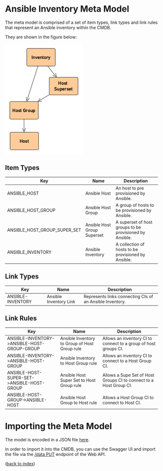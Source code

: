 # Ansible Inventory Meta Model

The meta model is comprised of a set of item types, link types and link rules that represent an Ansible inventory within the CMDB. 

They are shown in the figure below:

![Metamodel](ansible.png "meta model")

## Item Types

| Key | Name | Description |
|---|---|---|
| ANSIBLE_HOST | Ansible Host | An host to pre provisioned by Ansible. |
| ANSIBLE_HOST_GROUP | Ansible Host Group | A group of hosts to be provisioned by Ansible. |
| ANSIBLE_HOST_GROUP_SUPER_SET | Ansible Host Group Superset| A superset of host groups to be provisioned by Ansible. |
| ANSIBLE_INVENTORY | Ansible Inventory | A collection of hosts to be provisioned by Ansible. |

## Link Types

| Key | Name | Description |
|---|---|---|
| ANSIBLE-INVENTORY | Ansible Inventory Link | Represents links connecting CIs of an Ansible Inventory. |

## Link Rules

| Key | Name | Description |
|---|---|---|
| ANSIBLE-INVENTORY->ANSIBLE-HOST-GROUP-GROUP | Ansible Inventory to Group of Host Group rule| Allows an inventory CI to connect to a group of host groups CI. |
| ANSIBLE-INVENTORY->ANSIBLE-HOST-GROUP | Ansible Inventory to Host Group rule | Allows an inventory CI to connect to a Host Group CI. |
| ANSIBLE-HOST-SUPER-SET->ANSIBLE-HOST-GROUP | Ansible Host Super Set to Host Group rule | Allows a Supe Set of Host Groups CI to connect to a Host Group CI.|
| ANSIBLE-HOST-GROUP->ANSIBLE-HOST | Ansible Host Group to Host rule | Allows a Host Group CI to connect to Host CI.|

# Importing the Meta Model

The model is encoded in a JSON file [here](./ansible_model.json).

In order to import it into the CMDB, you can use the Swagger UI and import the file via the [/data PUT](http://localhost:8080/swagger-ui.html#/web-api/createOrUpdateDataUsingPUT) endpoint of the Web API.

([back to index](../readme.md))